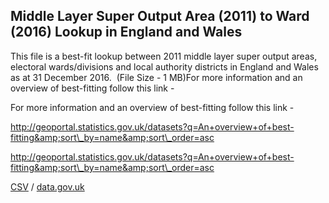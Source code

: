 ## Middle Layer Super Output Area (2011) to Ward (2016) Lookup in England and Wales

This file is a best-fit lookup between 2011 middle layer super output areas, electoral wards/divisions and local authority districts in England and Wales as at 31 December 2016.  (File Size - 1 MB)For more information and an overview of best-fitting follow this link
- 

For more information and an overview of best-fitting follow this link
- 

http://geoportal.statistics.gov.uk/datasets?q=An+overview+of+best-fitting&amp;sort\_by=name&amp;sort\_order=asc

http://geoportal.statistics.gov.uk/datasets?q=An+overview+of+best-fitting&amp;sort\_by=name&amp;sort\_order=asc

[CSV](csv/096.csv) / [data.gov.uk](https://data.gov.uk/dataset/e95e8dc4-4648-4a82-aaab-a64522cb6455/middle-layer-super-output-area-2011-to-ward-2016-lookup-in-england-and-wales)

